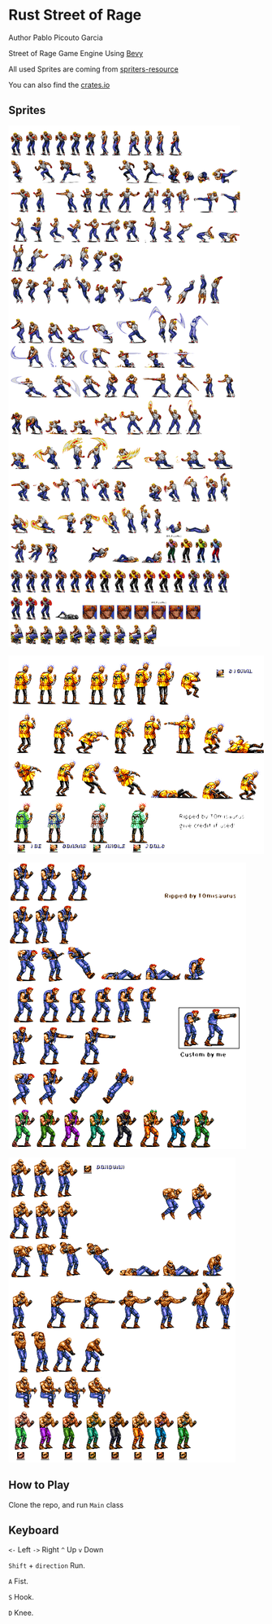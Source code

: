 # Rust Street of Rage

Author Pablo Picouto Garcia

Street of Rage Game Engine Using [Bevy](https://bevyengine.org)

All used Sprites are coming from  [spriters-resource](https://www.spriters-resource.com)

You can also find the [crates.io](https://crates.io/crates/golden_axe)

## Sprites

![My image](assets/axel.png)

![My image](assets/punk.png)

![My image](assets/red.png)

![My image](assets/skin.png)


## How to Play

Clone the repo, and run ```Main``` class

## Keyboard

```<-``` Left ```->``` Right ```^``` Up ```v``` Down

```Shift``` + ```direction``` Run.

```A``` Fist.

```S``` Hook.

```D``` Knee.







